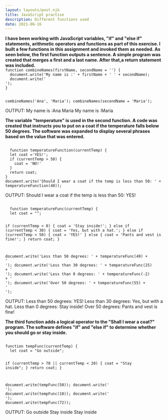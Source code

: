 ```yaml
---
layout: layouts/post.njk
title: JavaScript practise
description: Different functions used
date: 2021-06-16
---
```


<strong> 
I have been working with JavaScript variables, "if" and "else if" statements, arithmetic operators and functions as part of this exercise.
I built a few functions in this assignment and invoked them as needed.
As seen below, the first function outputs a sentence. 
A simple program was created that merges a first and a last name. After that,a return statement was included. </strong>

<code>
function combineNames(firstName, secondName = '') {
  document.write('My name is :' + firstName + ' ' + secondName);
  document.write('<br />');
}

combineNames('Ana', 'Maria');
combineNames(secondName = 'Maria'); </code>

OUTPUT: My name is :Ana Maria
        My name is :Maria

<strong>The variable "temperature" is used in the second function. A code was created that instructs you to put on a coat if the temperature falls below 50 degrees. The software was expanded to display several phrases based on the value that was entered.</strong>


<code>
  function temperatureFunction(currentTemp) {
  let coat ='YES!';
  if (currentTemp > 50) {
    coat = 'NO!'
  }
  return coat;
}
document.write('Should I wear a coat if the temp is less than 50: ' + temperatureFunction(40));</code>

  OUTPUT: Should I wear a coat if the temp is less than 50: YES!

<code>
  function temperatureFunc(currentTemp) {
  let coat = "";
  
  if (currentTemp < 0) {
    coat = 'Stay inside!';
  } else if (currentTemp < 30) {
    coat = 'Yes, but with a hat.';
  } else if (currentTemp < 50) {
    coat = 'YES!'
  } else {
    coat = 'Pants and vest is fine!';
  }
  return coat;
}

document.write('Less than 50 degrees: ' + temperatureFunc(49) + '<br/>');
document.write('Less than 30 degrees: ' + temperatureFunc(25) + '<br/>');
document.write('Less than 0 degrees: ' + temperatureFunc(-2) + '<br/>');
document.write('Over 50 degrees: ' + temperatureFunc(55) + '<br/>'); </code>

OUTPUT:
Less than 50 degrees: YES!
Less than 30 degrees: Yes, but with a hat.
Less than 0 degrees: Stay inside!
Over 50 degrees: Pants and vest is fine!

<strong>The third function adds a logical operator to the "Shall I wear a coat?" program. The software defines "if" and "else if" to determine whether you should go or stay inside.</strong>

<code>
function tempFunc(currentTemp) {
  let coat = "Go outside";
  
  if (currentTemp > 70 || currentTemp < 20) {
    coat = "Stay inside";
  }
  return coat;
}

document.write(tempFunc(50));
document.write('<br />');
document.write(tempFunc(10));
document.write('<br />');
document.write(tempFunc(72));
</code>

OUTPUT:
Go outside
Stay inside
Stay inside